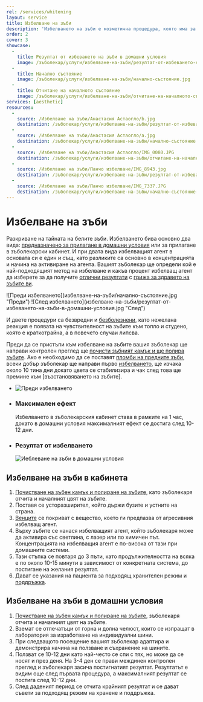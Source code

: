 ```yaml
---
rel: /services/whitening
layout: service
title: Избелване на зъби
description: 'Избелването на зъби е козметична процедура, която има за цел да да направи усмивката по-бяла и привлекателна. Избелването бива основно два вида: Такова предназначено за прилагане в домашни условия или такова за прилагане в зъболекарски кабинет. И при двата вида избелващият агент в основата си е един и същ, като разликите са основно в концентрацията и начина на активиране на агента. Вашият зъболекар ще определи кой е най-подходящият метод на избелване и какъв процент избелващ агент да изберете за да получите отлични резултати с грижа за здравето на зъбите ви.'
order: 2
cover: 3
showcase:
  - 
    title: Резултат от избеването на зъби в домашни условия
    image: /зъболекар/услуги/избелване-на-зъби/резултат-от-избеването-на-зъби-в-домашни-условия.jpg
  - 
    title: Начално състояние
    image: /зъболекар/услуги/избелване-на-зъби/начално-състояние.jpg
  - 
    title: Отчитане на началното състояние
    image: /зъболекар/услуги/избелване-на-зъби/отчитане-на-началното-състояние.jpg
services: [aesthetic]
resources:
  -
    source: /Избелване на зъби/Анастасия Астаогло/b.jpg
    destination: /зъболекар/услуги/избелване-на-зъби/резултат-от-избеването-на-зъби-в-домашни-условия.jpg
  -
    source: /Избелване на зъби/Анастасия Астаогло/a.jpg
    destination: /зъболекар/услуги/избелване-на-зъби/начално-състояние.jpg
  -
    source: /Избелване на зъби/Анастасия Астаогло/IMG_0080.JPG
    destination: /зъболекар/услуги/избелване-на-зъби/отчитане-на-началното-състояние.jpg
  -
    source: /Избелване на зъби/Панчо избелване/IMG_8943.jpg
    destination: /зъболекар/услуги/избелване-на-зъби/резултат-от-избеването-на-зъби-в-домашни-условия-2.jpg
  -
    source: /Избелване на зъби/Панчо избелване/IMG_7337.JPG
    destination: /зъболекар/услуги/избелване-на-зъби/начално-състояние-преди-избелването.jpg
---
```

# Избелване на зъби

Разкриване на тайната на белите зъби. Избелването бива основно два вида: [предназначено за прилагане в домашни условия](../../стоматология/избелване-на-зъби-в-домашни-условия.html "Избелване на зъби с домашна система") или за прилагане в зъболекарски кабинет. И при двата вида избелващият агент в основата си е един и същ, като разликите са основно в концентрацията и начина на активиране на агента. Вашият зъболекар ще определи кой е най-подходящият метод на избелване и какъв процент избелващ агент да изберете за да получите [отлични резултати](../../зъболекарски-услуги.html "Зъболекарски услуги с отлични резултати") с [грижа за здравето на зъбите ви](../../стоматология/грижа-за-зъбите.html "Цялостна грижа за здравето на зъбите от добър зъболекар").

<div class="before-after">
![Преди избелването](избелване-на-зъби/начално-състояние.jpg "Преди")
![След избелването](избелване-на-зъби/резултат-от-избеването-на-зъби-в-домашни-условия.jpg "След")
</div>

И двете процедури са безвредни и [безболезнени](../../стоматология/зъболекар-страх-болка.html "Зъболекар, страх, болка"), като нежелана реакция е появата на чувствителност на зъбите към топло и студено, която е краткотрайна, а в повечето случаи липсва. 

Преди да се пристъпи към избелване на зъбите вашия зъболекар ще направи контролен преглед ще [почисти зъбният камък и ще полира зъбите](../../стоматология/почистване-на-зъбен-камък.html "Почистване на зъбен камък"). Ако е необходимо да се поставят [пломби на предните зъби](../../стоматология/видове-пломби.html "Видове пломби"), всеки добър зъболекар ще направи първо [избелването](../../стоматология/избелване-на-зъби-в-домашни-условия.html "Избелване на зъби с домашна система"), ще изчака около 10 тина дни докато цвета се стабилизира и чак след това ще премине към [възстановяването на зъбите].

- ![Преди избелването](избелване-на-зъби/начално-състояние-преди-избелването.jpg)
- ### Максимален ефект
  Избелването в зъболекарския кабинет става в рамките на 1 час, докато в домашни условия максималният ефект се достига след 10-12 дни.
- ### Резултат от избелването
  ![Иеблеване на зъби в домашни условия](избелване-на-зъби/резултат-от-избеването-на-зъби-в-домашни-условия-2.jpg)

## Избелване на зъби в кабинета
1. [Почистване на зъбен камък и полиране на зъбите](../../стоматология/почистване-на-зъбен-камък.html "Почистване на зъбен камък"), като зъболекаря отчита и началният цвят на зъбите.
2. Поставя се усторазширител, който държи бузите и устните на страна.
3. [Венците](../../зъболекар/услуги/лечение-на-венци.html "Лечение на венци") се покриват с вещество, което ги предпазва от агресивния избелващ агент.
4. Върху зъбите се нанася избелващият агент, който зъболекаря може да активира със светлина, с лазер или по химичен път. Концентрацията на избелващия агент е по-висока от тази при домашните системи.
5. Тази стъпка се повтаря до 3 пъти, като продължителността на всяка е по около 10-15 минути в зависимост от конкретната система, до постигане на желания резултат.
6. Дават се указания на пациента за подходящ хранителен режим и [поддръжка](../../стоматология/грижа-за-зъбите.html "Цялостна поддръжка на зъбите").

## Избелване на зъби в домашни условия
1. [Почистване на зъбен камък и полиране на зъбите](../../стоматология/почистване-на-зъбен-камък.html "Почистване на зъбен камък"), зъболекаря отчита и началният цвят на зъбите.
2. Вземат се отпечатъци от горна и долна челюст, които се изпращат в лаборатория за изработване на индивидуални шини.
3. При следващото посещение вашият зъболекар адаптира и демонстрира начина на ползване и съхранение на шините.
4. Ползват се 10-12 дни като най-често се спи с тях, но може да се носят и през деня. На 3-4 ден се прави междинен контролен преглед и зъболекаря засича постигнатият резултат. Резултатът е видим още след първата процедура, а максималният резултат се постига след 10-12 дни.
5. След даденият период се отчита крайният резултат и се дават съвети за подходящ режим на хранене и поддръжка.
